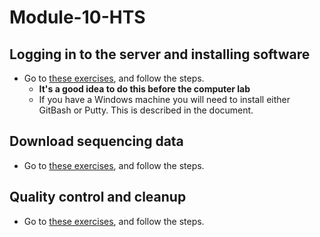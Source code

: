 # Module-10-HTS

## Logging in to the server and installing software

* Go to [these exercises](exercises/00-Get_started.md), and follow the steps.
  * **It's a good idea to do this before the computer lab**
  * If you have a Windows machine you will need to install either GitBash or Putty. This is described in the document.  

## Download sequencing data

* Go to [these exercises](exercises/01-Get_fastq_files.md), and follow the steps.

## Quality control and cleanup

* Go to [these exercises](exercises/02-QA_fastq_data.md), and follow the steps.
